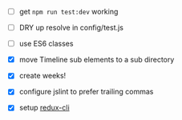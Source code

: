 * [ ] get `npm run test:dev` working
* [ ] DRY up resolve in config/test.js
* [ ] use ES6 classes

* [x] move Timeline sub elements to a sub directory
* [x] create weeks!
* [x] configure jslint to prefer trailing commas
* [x] setup [redux-cli](https://www.npmjs.com/package/redux-cli)
